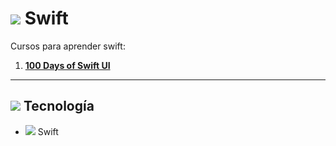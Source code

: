 # <img src="https://img.icons8.com/clouds/100/null/swift.png"/> Swift

Cursos para aprender swift:

1. [**100 Days of Swift UI**](https://github.com/eugenia1984/swift/tree/main/100_days_of_swiftUI)

---

## <img src="https://img.icons8.com/office/36/null/maintenance.png"/> Tecnología

- <img src="https://img.icons8.com/clouds/30/null/swift.png"/> Swift
